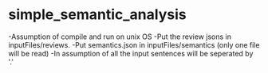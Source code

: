 # simple_semantic_analysis
-Assumption of compile and run on unix OS
-Put the review jsons in inputFiles/reviews.
-Put semantics.json in inputFiles/semantics (only one file will be read)
-In assumption of all the input sentences will be seperated by '.'